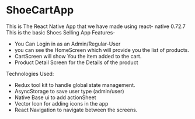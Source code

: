 # ShoeCartApp
This is The React Native App that we have made using react- native 0.72.7
This is the basic Shoes Selling App
Features-
- You Can Login in as an Admin/Regular-User
- you can see the HomeScreen which will provide you the list of products.
- CartScreen will show You the item added to the cart.
- Product Detail Screen for the Details of the product

Technologies Used:
- Redux tool kit to handle global state management.
- AsyncStorage to save user type (admin/user)
- Native Base ui to add actionSheet
- Vector Icon for adding icons in the app
- React Navigation to navigate between the screens.

